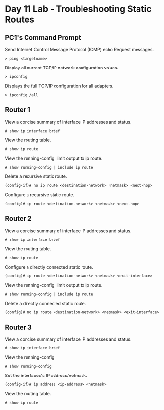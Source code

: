 # Day 11 Lab - Troubleshooting Static Routes

## PC1's Command Prompt

Send Internet Control Message Protocol (ICMP) echo Request messages.

```
> ping <targetname>
```

Display all current TCP/IP network configuration values.

```
> ipconfig
```

Displays the full TCP/IP configuration for all adapters.

```
> ipconfig /all
```

## Router 1

View a concise summary of interface IP addresses and status.

```
# show ip interface brief
```

View the routing table.

```
# show ip route
```

View the running-config, limit output to ip route.

```
# show running-config | include ip route
```

Delete a recursive static route.

```
(config-if)# no ip route <destination-network> <netmask> <next-hop>
```

Configure a recursive static route.

```
(config)# ip route <destination-network> <netmask> <next-hop>
```

## Router 2

View a concise summary of interface IP addresses and status.

```
# show ip interface brief
```

View the routing table.

```
# show ip route
```

Configure a directly connected static route.

```
(config)# ip route <destination-network> <netmask> <exit-interface>
```

View the running-config, limit output to ip route.

```
# show running-config | include ip route
```

Delete a directly connected static route.

```
(config)# no ip route <destination-network> <netmask> <exit-interface>
```

## Router 3

View a concise summary of interface IP addresses and status.

```
# show ip interface brief
```

View the running-config.

```
# show running-config
```

Set the interfaces's IP address/netmask.

```
(config-if)# ip address <ip-address> <netmask>
```

View the routing table.

```
# show ip route
```
